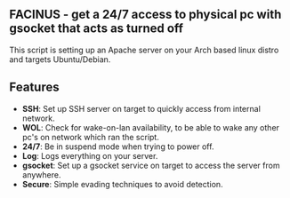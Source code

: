 ## FACINUS - get a 24/7 access to physical pc with gsocket that acts as turned off

This script is setting up an Apache server on your Arch based linux distro and targets Ubuntu/Debian.

## Features
- **SSH**: Set up SSH server on target to quickly access from internal network.
- **WOL**: Check for wake-on-lan availability, to be able to wake any other pc's on network which ran the script.
- **24/7**: Be in suspend mode when trying to power off.
- **Log**: Logs everything on your server.
- **gsocket**: Set up a gsocket service on target to access the server from anywhere.
- **Secure**: Simple evading techniques to avoid detection.
